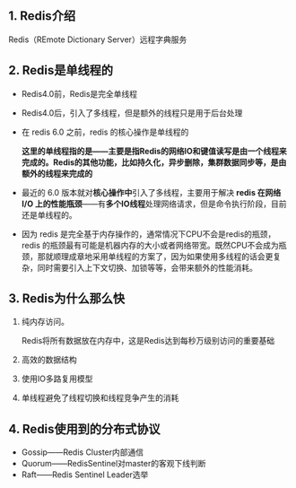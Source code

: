## 1. Redis介绍

Redis（REmote Dictionary Server）远程字典服务

## 2. Redis是单线程的

* Redis4.0前，Redis是完全单线程

* Redis4.0后，引入了多线程，但是额外的线程只是用于后台处理

* 在 redis 6.0 之前，redis 的核心操作是单线程的
  
  **这里的单线程指的是——主要是指Redis的网络IO和键值读写是由一个线程来完成的。Redis的其他功能，比如持久化，异步删除，集群数据同步等，是由额外的线程来完成的**

* 最近的 6.0 版本就对**核心操作中**引入了多线程，主要用于解决 **redis 在网络 I/O 上的性能瓶颈**——有**多个IO线程**处理网络请求，但是命令执行阶段，目前还是单线程的。

* 因为 redis 是完全基于内存操作的，通常情况下CPU不会是redis的瓶颈，redis 的瓶颈最有可能是机器内存的大小或者网络带宽。既然CPU不会成为瓶颈，那就顺理成章地采用单线程的方案了，因为如果使用多线程的话会更复杂，同时需要引入上下文切换、加锁等等，会带来额外的性能消耗。

## 3. Redis为什么那么快

1. 纯内存访问。
   
   Redis将所有数据放在内存中，这是Redis达到每秒万级别访问的重要基础

2. 高效的数据结构

3. 使用IO多路复用模型

4. 单线程避免了线程切换和线程竞争产生的消耗

## 4. Redis使用到的分布式协议

* Gossip——Redis Cluster内部通信
* Quorum——RedisSentinel对master的客观下线判断
* Raft——Redis Sentinel Leader选举
